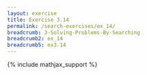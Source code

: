 ```yaml
---
layout: exercise
title: Exercise 3.14
permalink: /search-exercises/ex_14/
breadcrumb: 3-Solving-Problems-By-Searching
breadcrumb2: ex_14
breadcrumb5: ex3.14
---
```


{% include mathjax_support %}

